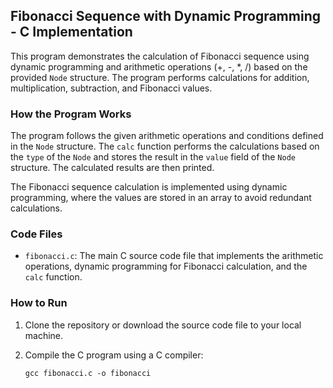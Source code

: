 ## Fibonacci Sequence with Dynamic Programming - C Implementation

This program demonstrates the calculation of Fibonacci sequence using dynamic programming and arithmetic operations (+, -, *, /) based on the provided `Node` structure. The program performs calculations for addition, multiplication, subtraction, and Fibonacci values.

### How the Program Works

The program follows the given arithmetic operations and conditions defined in the `Node` structure. The `calc` function performs the calculations based on the `type` of the `Node` and stores the result in the `value` field of the `Node` structure. The calculated results are then printed.

The Fibonacci sequence calculation is implemented using dynamic programming, where the values are stored in an array to avoid redundant calculations.

### Code Files

- `fibonacci.c`: The main C source code file that implements the arithmetic operations, dynamic programming for Fibonacci calculation, and the `calc` function.

### How to Run

1. Clone the repository or download the source code file to your local machine.

2. Compile the C program using a C compiler:
   ```shell
   gcc fibonacci.c -o fibonacci
